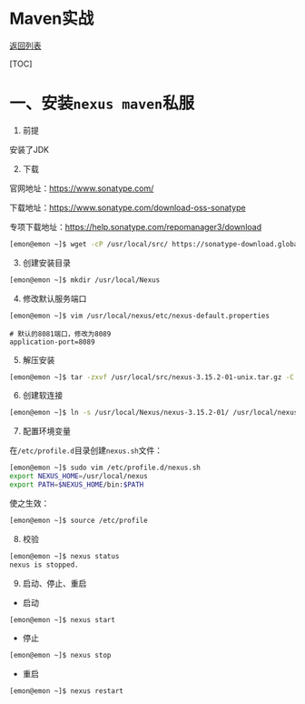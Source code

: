 # Maven实战

[返回列表](https://github.com/EmonCodingBackEnd/backend-tutorial)

[TOC]

# 一、安装`nexus maven`私服

1. 前提

安装了JDK

2. 下载

官网地址：https://www.sonatype.com/

下载地址：https://www.sonatype.com/download-oss-sonatype

专项下载地址：https://help.sonatype.com/repomanager3/download

```bash
[emon@emon ~]$ wget -cP /usr/local/src/ https://sonatype-download.global.ssl.fastly.net/repository/repositoryManager/3/nexus-3.15.2-01-unix.tar.gz
```

3. 创建安装目录

```bash
[emon@emon ~]$ mkdir /usr/local/Nexus
```

4. 修改默认服务端口

```bash
[emon@emon ~]$ vim /usr/local/nexus/etc/nexus-default.properties 
```

```properties
# 默认的8081端口，修改为8089
application-port=8089
```



5. 解压安装

```bash
[emon@emon ~]$ tar -zxvf /usr/local/src/nexus-3.15.2-01-unix.tar.gz -C /usr/local/Nexus/
```

6. 创建软连接

```bash
[emon@emon ~]$ ln -s /usr/local/Nexus/nexus-3.15.2-01/ /usr/local/nexus
```

7. 配置环境变量

在`/etc/profile.d`目录创建`nexus.sh`文件：

```bash
[emon@emon ~]$ sudo vim /etc/profile.d/nexus.sh
export NEXUS_HOME=/usr/local/nexus
export PATH=$NEXUS_HOME/bin:$PATH
```

使之生效：

```bash
[emon@emon ~]$ source /etc/profile
```

8. 校验

```bash
[emon@emon ~]$ nexus status
nexus is stopped.
```

9. 启动、停止、重启

- 启动

```bash
[emon@emon ~]$ nexus start
```

- 停止

```bash
[emon@emon ~]$ nexus stop
```

- 重启

```bash
[emon@emon ~]$ nexus restart
```

